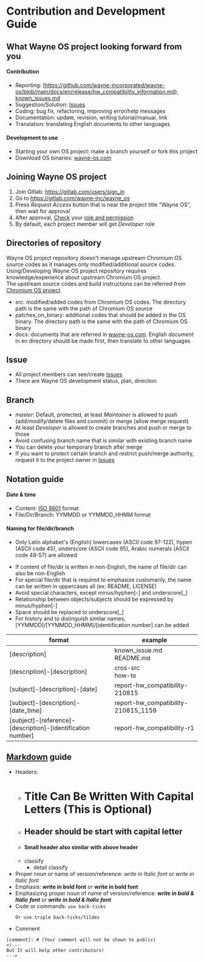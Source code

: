 # Contribution and Development Guide

## What Wayne OS project looking forward from you
#### Contribution
- Reporting: [https://github.com/wayne-incorporated/wayne-os/blob/main/docs/en/release/hw_compatibility_information.md), [known_issues.md](https://github.com/wayne-incorporated/wayne-os/blob/main/docs/en/release/known_issues.md)
- Suggestion/Solution: [Issues](https://gitlab.com/wayne-inc/wayne_os/-/issues)
- Coding: bug fix, refactoring, improving error/help messages
- Documentation: update, revision, writing tutorial/manual, link
- Translation: translating English documents to other languages
#### Development to use
- Starting your own OS project: make a branch yourself or fork this project
- Download OS binaries: [wayne-os.com](https://wayne-os.com)

## Joining Wayne OS project
1) Join Gitlab: https://gitlab.com/users/sign_in
2) Go to https://gitlab.com/wayne-inc/wayne_os
3) Press _Request Access_ button that is near the project title "Wayne OS", then wait for approval
4) After approval, [Check](https://gitlab.com/wayne-inc/wayne_os/-/project_members) your [role and permission](https://docs.gitlab.com/ee/user/permissions.html)
5) By default, each project member will get *Developer* role

## Directories of repository
Wayne OS project repository doesn't manage upstream Chromium OS source codes as it manages only modified/additional source codes.
<br>Using/Developing Wayne OS project repository requires knowledge/experience about upstream Chromium OS project.
<br>The upstream source codes and build instructions can be referred from [Chromium OS project](http://dev.chromium.org/chromium-os).
- src: modified/added codes from Chromium OS codes. The directory path is the same with the path of Chromium OS source
- patches_on_binary: additional codes that should be added in the OS binary. The directory path is the same with the path of Chromium OS binary
- docs: documents that are referred in [wayne-os.com](https://wayne-os.com). English _document_ in en directory should be made first, then translate to other languages

## Issue
- All project members can see/create [Issues](https://gitlab.com/wayne-inc/wayne_os/-/issues)
- There are Wayne OS development status, plan, direction

## Branch
- *master*: Default, protected, at least *Maintainer* is allowed to push (add/modify/delete files and commit) or merge (allow merge request)
- At least *Developer* is allowed to create branches and push or merge to those
- Avoid confusing branch name that is similar with existing branch name
- You can delete your temporary branch after merge
- If you want to protect certain branch and restrict push/merge authority, request it to the project owner in [Issues](https://gitlab.com/wayne-inc/wayne_os/-/issues)

## Notation guide
#### Date & time
- Content: [ISO 8601](https://en.wikipedia.org/wiki/ISO_8601) format
- File/Dir/Branch: YYMMDD or YYMMDD_HHMM format

#### Naming for file/dir/branch
- Only Latin alphabet's (English) lowercases (ASCII code 97-122), hypen (ASCII code 45), underscore (ASCII code 95), Arabic numerals (ASCII code 48-57) are allowed
<!--- 
Most of files in Chromium OS project are written in lowercases, except the files which are from external project.
If we allow uppercases, sometimes it's confuse (ex: docs? Docs? DOCS?).
--->
- If content of file/dir is written in non-English, the name of file/dir can also be non-English
- For special file/dir that is required to emphasize customarily, the name can be written in uppercases all (ex: README, LICENSE)
- Avoid special characters, except minus/hyphen[-] and underscore[_]
- Relationship between objects/subjects should be expressed by minus/hyphen[-]
- Space should be replaced to underscore[_]
- For history and to distinguish similar names, [YYMMDD]/[YYMMDD_HHMM]/[identification number] can be added

|format|example|
| --- | --- |
|[description]|known_issue.md<br>README.md|
|[description]-[description]|cros-src<br>how-to|
|[subject]-[description]-[date]|report-hw_compatibility-210815|
|[subject]-[description]-[date_time]|report-hw_compatibility-210815_1159|
|[subject]-[reference]-[description]-[identification number]|report-hw_compatibility-r1|

## [Markdown](https://en.wikipedia.org/wiki/Markdown) guide
- Headers:
    - # Title Can Be Written With Capital Letters (This is Optional)
    - ## Header should be start with capital letter
    - #### Small header also similar with above header
    - classify
        - detail classify
- Proper noun or name of version/reference: *write in Italic font* or _write in Italic font_
- Emphasis: **write in bold font** or __write in bold font__
- Emphasizing proper noun of name of version/reference: ***write in bold & Italic font*** or ___write in bold & Italic font___
- Code or commands: `use back-ticks`
    ```
    Or use triple back-ticks/tildes
    ```
- Comment
```
[comment]: # (Your comment will not be shown to public)
<!--- 
But It will help other contributors!
--->
```
